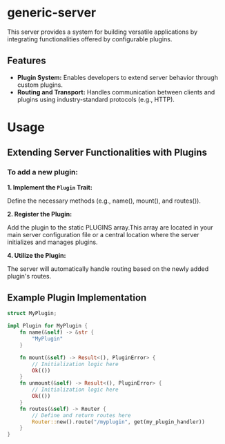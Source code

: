 # generic-server

This server provides a system for building versatile applications by integrating functionalities offered by configurable plugins.
## Features

* **Plugin System:** Enables developers to extend server behavior through custom plugins.
* **Routing and Transport:** Handles communication between clients and plugins using industry-standard protocols (e.g., HTTP).

# Usage
## Extending Server Functionalities with Plugins
### To add a new plugin:

**1. Implement the `Plugin` Trait:**

 Define the necessary methods (e.g., name(), mount(), and routes()).

**2. Register the Plugin:**

 Add the plugin to the static PLUGINS array.This array are located in your main server configuration file or a central location where the server initializes and manages plugins.

**4. Utilize the Plugin:**

 The server will automatically handle routing based on the newly added plugin's routes.

## Example Plugin Implementation
```rust
struct MyPlugin;

impl Plugin for MyPlugin {
    fn name(&self) -> &str {
        "MyPlugin"
    }

    fn mount(&self) -> Result<(), PluginError> {
        // Initialization logic here
        Ok(())
    }
    fn unmount(&self) -> Result<(), PluginError> {
        // Initialization logic here
        Ok(())
    }
    fn routes(&self) -> Router {
        // Define and return routes here
        Router::new().route("/myplugin", get(my_plugin_handler))
    }
}
```
